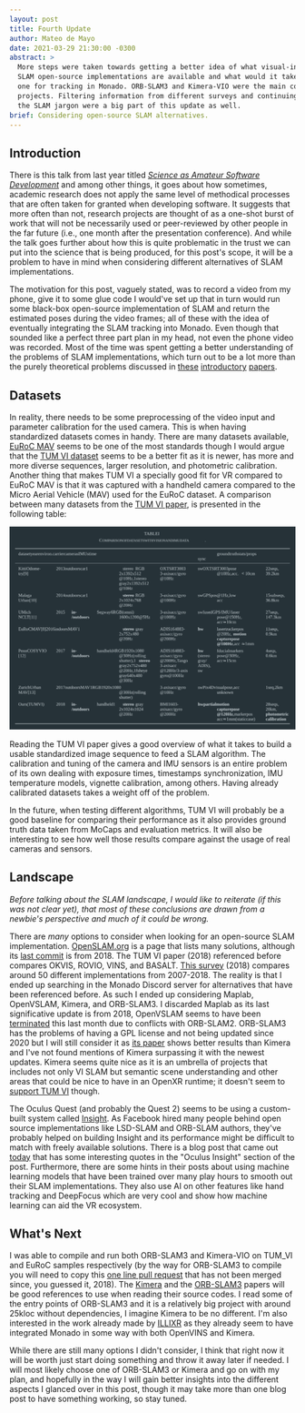 ```yaml
---
layout: post
title: Fourth Update
author: Mateo de Mayo
date: 2021-03-29 21:30:00 -0300
abstract: >
  More steps were taken towards getting a better idea of what visual-inertial
  SLAM open-source implementations are available and what would it take to use
  one for tracking in Monado. ORB-SLAM3 and Kimera-VIO were the main considered
  projects. Filtering information from different surveys and continuing learning
  the SLAM jargon were a big part of this update as well.
brief: Considering open-source SLAM alternatives.
---
```


## Introduction

There is this talk from last year titled [*Science as Amateur Software
Development*][science-amateur-talk] and among other things, it goes about how
sometimes, academic research does not apply the same level of methodical
processes that are often taken for granted when developing software. It suggests
that more often than not, research projects are thought of as a one-shot burst
of work that will not be necessarily used or peer-reviewed by other people in
the far future (i.e., one month after the presentation conference). And while
the talk goes further about how this is quite problematic in the trust we can
put into the science that is being produced, for this post's scope, it will be a
problem to have in mind when considering different alternatives of SLAM
implementations.

The motivation for this post, vaguely stated, was to record a video from my
phone, give it to some glue code I would've set up that in turn would run some
black-box open-source implementation of SLAM and return the estimated poses
during the video frames; all of these with the idea of eventually integrating
the SLAM tracking into Monado. Even though that sounded like a perfect three
part plan in my head, not even the phone video was recorded. Most of the time
was spent getting a better understanding of the problems of SLAM
implementations, which turn out to be a lot more than the purely theoretical
problems discussed in [these][slam-overview] [introductory][slam-tutorial-1]
[papers][slam-tutorial-2].

[slam-overview]: https://arxiv.org/pdf/1606.05830.pdf
[slam-tutorial-1]: http://www-personal.acfr.usyd.edu.au/tbailey/papers/slamtute1.pdf
[slam-tutorial-2]: http://www-personal.acfr.usyd.edu.au/tbailey/papers/slamtute2.pdf
[science-amateur-talk]: https://www.youtube.com/watch?v=zwRdO9_GGhY&t=737s

## Datasets

In reality, there needs to be some preprocessing of the video input and
parameter calibration for the used camera. This is when having standardized
datasets comes in handy. There are many datasets available, [EuRoC
MAV][euroc-mav-dataset] seems to be one of the most standards though I would
argue that the [TUM VI dataset][tumvi-dataset] seems to be a better fit as it is
newer, has more and more diverse sequences, larger resolution, and photometric
calibration. Another thing that makes TUM VI a specially good fit for VR
compared to EuRoC MAV is that it was captured with a handheld camera compared to
the Micro Aerial Vehicle (MAV) used for the EuRoC dataset. A comparison between
many datasets from the [TUM VI paper][tumvi-paper], is presented in the
following table:

![Dataset comparison](/assets/img/posts/2021-03-28-vr-update-4/tumvi-dataset.svg)

[euroc-mav-dataset]: https://projects.asl.ethz.ch/datasets/doku.php?id=kmavvisualinertialdatasets
[tumvi-paper]: https://vision.in.tum.de/_media/spezial/bib/schubert2018vidataset.pdf
[tumvi-dataset]: https://vision.in.tum.de/data/datasets/visual-inertial-dataset

Reading the TUM VI paper gives a good overview of what it takes to build a
usable standardized image sequence to feed a SLAM algorithm. The calibration and
tuning of the camera and IMU sensors is an entire problem of its own dealing
with exposure times, timestamps synchronization, IMU temperature models,
vignette calibration, among others. Having already calibrated datasets takes a
weight off of the problem.

In the future, when testing different algorithms, TUM VI will probably be a good
baseline for comparing their performance as it also provides ground truth data
taken from MoCaps and evaluation metrics. It will also be interesting to see how
well those results compare against the usage of real cameras and sensors.

## Landscape

*Before talking about the SLAM landscape, I would like to reiterate (if this was
not clear yet), that most of these conclusions are drawn from a newbie's
perspective and much of it could be wrong.*

There are *many* options to consider when looking for an open-source SLAM
implementation. [OpenSLAM.org][openslam] is a page that lists many solutions,
although its [last commit][openslam-head] is from 2018. The TUM VI paper (2018)
referenced before compares OKVIS, ROVIO, VINS, and BASALT. [This
survey][slam-comparison] (2018) compares around 50 different implementations
from 2007-2018. The reality is that I ended up searching in the Monado Discord
server for alternatives that have been referenced before. As such I ended up
considering Maplab, OpenVSLAM, Kimera, and ORB-SLAM3. I discarded Maplab as its
last significative update is from 2018, OpenVSLAM seems to have been
[terminated][openvslam-termination] this last month due to conflicts with
ORB-SLAM2. ORB-SLAM3 has the problems of having a GPL license and not being
updated since 2020 but I will still consider it as [its paper][orbslam3-paper]
shows better results than Kimera and I've not found mentions of Kimera
surpassing it with the newest updates. Kimera seems quite nice as it is an
umbrella of projects that includes not only VI SLAM but semantic scene
understanding and other areas that could be nice to have in an OpenXR runtime;
it doesn't seem to [support TUM VI][kimera-tumvi-issue] though.

[openslam]: https://openslam-org.github.io/
[openslam-head]: https://github.com/OpenSLAM-org/OpenSLAM-org.github.io/commit/4b987e5f8e1b0c893a8959270754a2ea7016145b
[slam-comparison]: https://www.mdpi.com/2218-6581/7/3/45
[openvslam-termination]: https://github.com/xdspacelab/openvslam/wiki/Termination-of-the-release
[kimera-tumvi-issue]: https://github.com/MIT-SPARK/Kimera-VIO/issues/122
[orbslam3-paper]: https://arxiv.org/pdf/2007.11898.pdf#page=10

The Oculus Quest (and probably the Quest 2) seems to be using a custom-built
system called [Insight][fb-insight]. As Facebook hired many people behind open
source implementations like LSD-SLAM and ORB-SLAM authors, they've probably
helped on building Insight and its performance might be difficult to match with
freely available solutions. There is a blog post that came out
[today][fb-today-post] that has some interesting quotes in the "Oculus Insight"
section of the post. Furthermore, there are some hints in their posts about
using machine learning models that have been trained over many play hours to
smooth out their SLAM implementations. They also use AI on other features like
hand tracking and DeepFocus which are very cool and show how machine learning
can aid the VR ecosystem.

[fb-today-post]: https://www.oculus.com/blog/five-years-of-vr-a-look-at-the-greatest-moments-from-oculus-rift-to-quest-2/
[fb-insight]: https://ai.facebook.com/blog/powered-by-ai-oculus-insight/

## What's Next

I was able to compile and run both ORB-SLAM3 and Kimera-VIO on TUM_VI and EuRoC
samples respectively (by the way for ORB-SLAM3 to compile you will need to copy
this [one line pull request][orbslam3-pr] that has not been merged since, you
guessed it, 2018). The [Kimera][kimera-paper] and the
[ORB-SLAM3][orbslam3-paper] papers will be good references to use when reading
their source codes. I read some of the entry points of ORB-SLAM3 and it is a
relatively big project with around 25kloc without dependencies, I imagine Kimera
to be no different. I'm also interested in the work already made by
[ILLIXR][illixr] as they already seem to have integrated Monado in some way with
both OpenVINS and Kimera.

[kimera-paper]: https://arxiv.org/abs/1910.02490
[orbslam3-paper]: https://arxiv.org/pdf/2007.11898.pdf#page=10
[illixr]: https://illixr.github.io/
[orbslam3-pr]: https://github.com/raulmur/ORB_SLAM2/pull/585

While there are still many options I didn't consider, I think that right now it
will be worth just start doing something and throw it away later if needed. I
will most likely choose one of ORB-SLAM3 or Kimera and go on with my plan, and
hopefully in the way I will gain better insights into the different aspects I
glanced over in this post, though it may take more than one blog post to have
something working, so stay tuned.
